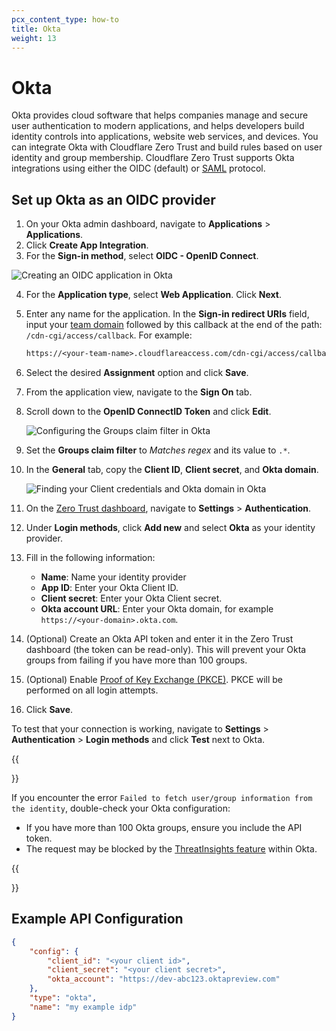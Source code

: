 ```yaml
---
pcx_content_type: how-to
title: Okta
weight: 13
---
```


# Okta

Okta provides cloud software that helps companies manage and secure user authentication to modern applications, and helps developers build identity controls into applications, website web services, and devices. You can integrate Okta with Cloudflare Zero Trust and build rules based on user identity and group membership. Cloudflare Zero Trust supports Okta integrations using either the OIDC (default) or [SAML](/cloudflare-one/identity/idp-integration/okta-saml/) protocol.

## Set up Okta as an OIDC provider

1. On your Okta admin dashboard, navigate to **Applications** > **Applications**.
2. Click **Create App Integration**.
3. For the **Sign-in method**, select **OIDC - OpenID Connect**.

![Creating an OIDC application in Okta](/cloudflare-one/static/documentation/identity/okta/okta-1.png)

4. For the **Application type**, select **Web Application**. Click **Next**.

5. Enter any name for the application. In the **Sign-in redirect URIs** field, input your [team domain](/cloudflare-one/glossary/#team-domain) followed by this callback at the end of the path: `/cdn-cgi/access/callback`. For example:

   ```txt
   https://<your-team-name>.cloudflareaccess.com/cdn-cgi/access/callback
   ```

6. Select the desired **Assignment** option and click **Save**.

7. From the application view, navigate to the **Sign On** tab.

8. Scroll down to the **OpenID ConnectID Token** and click **Edit**.

   ![Configuring the Groups claim filter in Okta](/cloudflare-one/static/documentation/identity/okta/okta-2.png)

9. Set the **Groups claim filter** to _Matches regex_ and its value to `.*`.

10. In the **General** tab, copy the **Client ID**, **Client secret**, and **Okta domain**.

    ![Finding your Client credentials and Okta domain in Okta](/cloudflare-one/static/documentation/identity/okta/okta-3.png)

11. On the [Zero Trust dashboard](https://dash.teams.cloudflare.com), navigate to **Settings** > **Authentication**.

12. Under **Login methods**, click **Add new** and select **Okta** as your identity provider.

13. Fill in the following information:

    - **Name**: Name your identity provider
    - **App ID**: Enter your Okta Client ID.
    - **Client secret**: Enter your Okta Client secret.
    - **Okta account URL**: Enter your Okta domain, for example `https://<your-domain>.okta.com`.

14. (Optional) Create an Okta API token and enter it in the Zero Trust dashboard (the token can be read-only). This will prevent your Okta groups from failing if you have more than 100 groups.

15. (Optional) Enable [Proof of Key Exchange (PKCE)](https://www.oauth.com/oauth2-servers/pkce/). PKCE will be performed on all login attempts.

16. Click **Save**.

To test that your connection is working, navigate to **Settings** > **Authentication** > **Login methods** and click **Test** next to Okta.

{{<Aside type="note">}}

If you encounter the error `Failed to fetch user/group information from the identity`, double-check your Okta configuration:

- If you have more than 100 Okta groups, ensure you include the API token.
- The request may be blocked by the [ThreatInsights feature](https://help.okta.com/en/prod/Content/Topics/Security/threat-insight/ti-index.htm) within Okta.

{{</Aside>}}

## Example API Configuration

```json
{
	"config": {
		"client_id": "<your client id>",
		"client_secret": "<your client secret>",
		"okta_account": "https://dev-abc123.oktapreview.com"
	},
	"type": "okta",
	"name": "my example idp"
}
```
